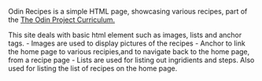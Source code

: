Odin Recipes is a simple HTML page, showcasing various recipes, part of the [The Odin Project Curriculum.]([url](https://www.theodinproject.com/lessons/foundations-recipes))

This site deals with basic html element such as images, lists and anchor tags. 
	- Images are used to display pictures of the recipes
 	- Anchor to link the home page to various recipies,and to navigate back to the home page, from a recipe page
    - Lists are used for listing out ingridients and steps. Also used for listing the list of recipes on the home page.
